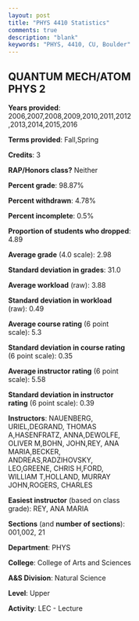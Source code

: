 ```yaml
---
layout: post
title: "PHYS 4410 Statistics"
comments: true
description: "blank"
keywords: "PHYS, 4410, CU, Boulder"
--- 
```

<head>
<script src="https://ajax.googleapis.com/ajax/libs/jquery/2.1.3/jquery.min.js"></script>
<script src="https://dl.dropboxusercontent.com/s/pc42nxpaw1ea4o9/highcharts.js?dl=0"></script>
<!-- <script src="../assets/js/highcharts.js"></script> -->
<style type="text/css">@font-face {
	font-family: "Bebas Neue";
	src: url(https://www.filehosting.org/file/details/544349/BebasNeue%20Regular.otf) format("opentype");
	}
	h1.Bebas { 
		font-family: "Bebas Neue", Verdana, Tahoma;
	}
</style>
</head>
<body>
	<div id="container" style="float: right; width: 45%; height: 88%; margin-left: 2.5%; margin-right: 2.5%;"></div>
	<script language="JavaScript">
		$(document).ready(function() {
		var chart = {type: 'column'};
		var title = {text: 'Grade Distribution'};
		var xAxis = {categories: ['A','B','C','D','F'],crosshair: true};
		var yAxis = {min: 0,title: {text: 'Percentage'}};
		var tooltip = {headerFormat: '<center><b><span style="font-size:20px">{point.key}</span></b></center>',
		               pointFormat: '<td style="padding:0"><b>{point.y:.1f}%</b></td>',
		               footerFormat: '</table>',shared: true,useHTML: true};
		var plotOptions = {column: {pointPadding: 0.0,borderWidth: 0}};  
		var credits = {enabled: false};var series= [{name: 'Percent',data: [40.23,34.53,17.1,4.07,4.07,]}];
		var json = {};
		json.chart = chart;
		json.title = title;
		json.tooltip = tooltip;
		json.xAxis = xAxis;
		json.yAxis = yAxis;  
		json.series = series;
		json.plotOptions = plotOptions;  
		json.credits = credits;
		$('#container').highcharts(json);
	});
	</script>
</body>
			   
## QUANTUM MECH/ATOM PHYS 2

**Years provided**: 2006,2007,2008,2009,2010,2011,2012,2013,2014,2015,2016

**Terms provided**: Fall,Spring

**Credits**: 3

**RAP/Honors class?** Neither

**Percent grade**: 98.87%

**Percent withdrawn**: 4.78%

**Percent incomplete**: 0.5%

**Proportion of students who dropped**: 4.89

**Average grade** (4.0 scale): 2.98

**Standard deviation in grades**: 31.0

**Average workload** (raw): 3.88

**Standard deviation in workload** (raw): 0.49

**Average course rating** (6 point scale): 5.3

**Standard deviation in course rating** (6 point scale): 0.35

**Average instructor rating** (6 point scale): 5.58

**Standard deviation in instructor rating** (6 point scale): 0.39

**Instructors**: NAUENBERG, URIEL,DEGRAND, THOMAS A,HASENFRATZ, ANNA,DEWOLFE, OLIVER M,BOHN, JOHN,REY, ANA MARIA,BECKER, ANDREAS,RADZIHOVSKY, LEO,GREENE, CHRIS H,FORD, WILLIAM T,HOLLAND, MURRAY JOHN,ROGERS, CHARLES

**Easiest instructor** (based on class grade): REY, ANA MARIA

**Sections** (and **number of sections**): 001,002, 21

**Department**: PHYS

**College**: College of Arts and Sciences

**A&S Division**: Natural Science

**Level**: Upper

**Activity**: LEC - Lecture